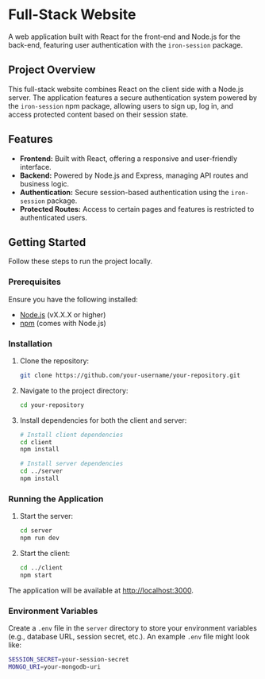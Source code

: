 # Full-Stack Website

A web application built with React for the front-end and Node.js for the back-end, featuring user authentication with the `iron-session` package.

## Project Overview

This full-stack website combines React on the client side with a Node.js server. The application features a secure authentication system powered by the `iron-session` npm package, allowing users to sign up, log in, and access protected content based on their session state.

## Features

- **Frontend:** Built with React, offering a responsive and user-friendly interface.
- **Backend:** Powered by Node.js and Express, managing API routes and business logic.
- **Authentication:** Secure session-based authentication using the `iron-session` package.
- **Protected Routes:** Access to certain pages and features is restricted to authenticated users.

## Getting Started

Follow these steps to run the project locally.

### Prerequisites

Ensure you have the following installed:

- [Node.js](https://nodejs.org/) (vX.X.X or higher)
- [npm](https://www.npmjs.com/) (comes with Node.js)

### Installation

1. Clone the repository:

    ```bash
    git clone https://github.com/your-username/your-repository.git
    ```

2. Navigate to the project directory:

    ```bash
    cd your-repository
    ```

3. Install dependencies for both the client and server:

    ```bash
    # Install client dependencies
    cd client
    npm install

    # Install server dependencies
    cd ../server
    npm install
    ```

### Running the Application

1. Start the server:

    ```bash
    cd server
    npm run dev
    ```

2. Start the client:

    ```bash
    cd ../client
    npm start
    ```

The application will be available at [http://localhost:3000](http://localhost:3000).

### Environment Variables

Create a `.env` file in the `server` directory to store your environment variables (e.g., database URL, session secret, etc.). An example `.env` file might look like:

  ```bash
  SESSION_SECRET=your-session-secret
  MONGO_URI=your-mongodb-uri
